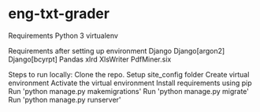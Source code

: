 # eng-txt-grader

Requirements 
  Python 3
  virtualenv
  
Requirements after setting up environment
  Django
  Django[argon2]
  Django[bcyrpt]
  Pandas
  xlrd
  XlsWriter
  PdfMiner.six

Steps to run locally:
    Clone the repo.
    Setup site_config folder
    Create virtual environment
    Activate the virtual environment
    Install requirements using pip
    Run 'python manage.py makemigrations' 
    Run 'python manage.py migrate'
    Run 'python manage.py runserver'
    
